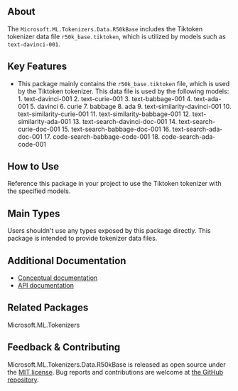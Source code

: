 ## About

The `Microsoft.ML.Tokenizers.Data.R50kBase` includes the Tiktoken tokenizer data file `r50k_base.tiktoken`, which is utilized by models such as `text-davinci-001`.

## Key Features

* This package mainly contains the `r50k_base.tiktoken` file, which is used by the Tiktoken tokenizer. This data file is used by the following models:
      1. text-davinci-001
      2. text-curie-001
      3. text-babbage-001
      4. text-ada-001
      5. davinci
      6. curie
      7. babbage
      8. ada
      9. text-similarity-davinci-001
     10. text-similarity-curie-001
     11. text-similarity-babbage-001
     12. text-similarity-ada-001
     13. text-search-davinci-doc-001
     14. text-search-curie-doc-001
     15. text-search-babbage-doc-001
     16. text-search-ada-doc-001
     17. code-search-babbage-code-001
     18. code-search-ada-code-001

## How to Use

Reference this package in your project to use the Tiktoken tokenizer with the specified models.

## Main Types

Users shouldn't use any types exposed by this package directly. This package is intended to provide tokenizer data files.

## Additional Documentation

* [Conceptual documentation](TODO)
* [API documentation](https://learn.microsoft.com/en-us/dotnet/api/microsoft.ml.tokenizers)

## Related Packages

<!-- The related packages associated with this package -->
Microsoft.ML.Tokenizers

## Feedback & Contributing

Microsoft.ML.Tokenizers.Data.R50kBase is released as open source under the [MIT license](https://licenses.nuget.org/MIT). Bug reports and contributions are welcome at [the GitHub repository](https://github.com/dotnet/machinelearning).
